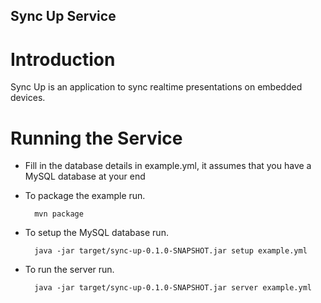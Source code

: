 Sync Up Service
---------------------

# Introduction
Sync Up is an application to sync realtime presentations on embedded devices.

# Running the Service

* Fill in the database details in example.yml, it assumes that you have a MySQL database at your end

* To package the example run.

        mvn package

* To setup the MySQL database run.

        java -jar target/sync-up-0.1.0-SNAPSHOT.jar setup example.yml

* To run the server run.

        java -jar target/sync-up-0.1.0-SNAPSHOT.jar server example.yml